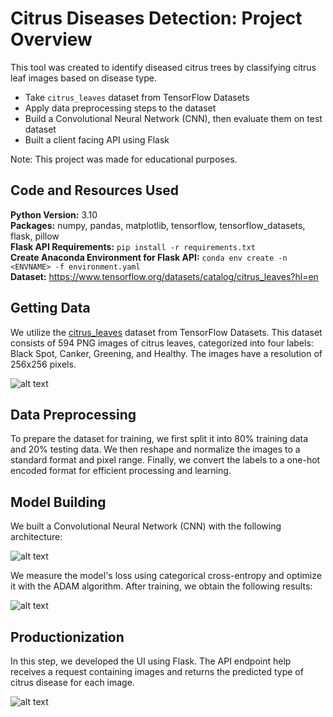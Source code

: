 # Citrus Diseases Detection: Project Overview  
This tool was created to identify diseased citrus trees by classifying citrus leaf images based on disease type. 

* Take `citrus_leaves` dataset from TensorFlow Datasets
* Apply data preprocessing steps to the dataset
* Build a Convolutional Neural Network (CNN), then evaluate them on test dataset
* Built a client facing API using Flask 

Note: This project was made for educational purposes.

## Code and Resources Used 
**Python Version:** 3.10  
**Packages:** numpy, pandas, matplotlib, tensorflow, tensorflow_datasets, flask, pillow  
**Flask API Requirements:**  ```pip install -r requirements.txt```  
**Create Anaconda Environment for Flask API:**  ```conda env create -n <ENVNAME> -f environment.yaml```  
**Dataset:** https://www.tensorflow.org/datasets/catalog/citrus_leaves?hl=en

## Getting Data
We utilize the <a href="https://www.tensorflow.org/datasets/catalog/citrus_leaves?hl=en">citrus_leaves</a> dataset from TensorFlow Datasets. This dataset consists of 594 PNG images of citrus leaves, categorized into four labels: Black Spot, Canker, Greening, and Healthy. The images have a resolution of 256x256 pixels.

![alt text](https://github.com/polaternez/citrus_diseases_detection/blob/master/images/train_images.png "Train images")


## Data Preprocessing
To prepare the dataset for training, we first split it into 80% training data and 20% testing data. We then reshape and normalize the images to a standard format and pixel range. Finally, we convert the labels to a one-hot encoded format for efficient processing and learning.


## Model Building 

We built a Convolutional Neural Network (CNN) with the following architecture:

![alt text](https://github.com/polaternez/citrus_diseases_detection/blob/master/images/model.png "Convolutional Neural Network(CNN)")

We measure the model's loss using categorical cross-entropy and optimize it with the ADAM algorithm. After training, we obtain the following results:

![alt text](https://github.com/polaternez/citrus_diseases_detection/blob/master/images/model_evaluation.png "Model Performances")

## Productionization 
In this step, we developed the UI using Flask. The API endpoint help receives a request containing images and returns the predicted type of citrus disease for each image.

![alt text](https://github.com/polaternez/citrus_diseases_detection/blob/master/images/flask-api.png "Citrus Diseases Detection API")







